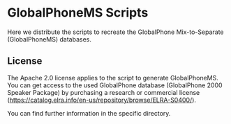# GlobalPhoneMS Scripts
Here we distribute the scripts to recreate the GlobalPhone Mix-to-Separate (GlobalPhoneMS) databases.

## License
The Apache 2.0 license applies to the script to generate GlobalPhoneMS. You can get access to the used GlobalPhone database (GlobalPhone 2000 Speaker Package) by purchasing a research or commercial license (https://catalog.elra.info/en-us/repository/browse/ELRA-S0400/).

You can find further information in the specific directory.  
